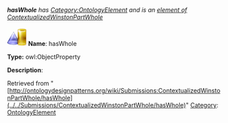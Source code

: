 ___hasWhole__ has [Category:OntologyElement](../../Category/OntologyElement "Category:OntologyElement") and is an [element of](../../Property/ElementOf "Property:ElementOf") [ContextualizedWinstonPartWhole](../../Submissions/ContextualizedWinstonPartWhole "Submissions:ContextualizedWinstonPartWhole")_


  




[![ObjectProperty](../../images/thumb/c/c3/ObjectProperty.gif/45px-ObjectProperty.gif)](../../Image/ObjectProperty.gif "ObjectProperty")
__Name__: hasWhole 


__Type:__ owl:ObjectProperty 


__Description__: 





Retrieved from "[http://ontologydesignpatterns.org/wiki/Submissions:ContextualizedWinstonPartWhole/hasWhole](../../Submissions/ContextualizedWinstonPartWhole/hasWhole)"
 [Category](http://ontologydesignpatterns.org/wiki/Special:Categories "Special:Categories"): [OntologyElement](../../Category/OntologyElement "Category:OntologyElement")